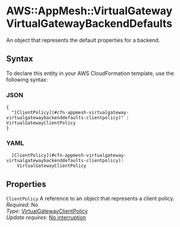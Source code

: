 # AWS::AppMesh::VirtualGateway VirtualGatewayBackendDefaults<a name="aws-properties-appmesh-virtualgateway-virtualgatewaybackenddefaults"></a>

An object that represents the default properties for a backend\.

## Syntax<a name="aws-properties-appmesh-virtualgateway-virtualgatewaybackenddefaults-syntax"></a>

To declare this entity in your AWS CloudFormation template, use the following syntax:

### JSON<a name="aws-properties-appmesh-virtualgateway-virtualgatewaybackenddefaults-syntax.json"></a>

```
{
  "[ClientPolicy](#cfn-appmesh-virtualgateway-virtualgatewaybackenddefaults-clientpolicy)" : VirtualGatewayClientPolicy
}
```

### YAML<a name="aws-properties-appmesh-virtualgateway-virtualgatewaybackenddefaults-syntax.yaml"></a>

```
  [ClientPolicy](#cfn-appmesh-virtualgateway-virtualgatewaybackenddefaults-clientpolicy):
    VirtualGatewayClientPolicy
```

## Properties<a name="aws-properties-appmesh-virtualgateway-virtualgatewaybackenddefaults-properties"></a>

`ClientPolicy` <a name="cfn-appmesh-virtualgateway-virtualgatewaybackenddefaults-clientpolicy"></a>
A reference to an object that represents a client policy\.  
_Required_: No  
_Type_: [VirtualGatewayClientPolicy](aws-properties-appmesh-virtualgateway-virtualgatewayclientpolicy.md)  
_Update requires_: [No interruption](https://docs.aws.amazon.com/AWSCloudFormation/latest/UserGuide/using-cfn-updating-stacks-update-behaviors.html#update-no-interrupt)
